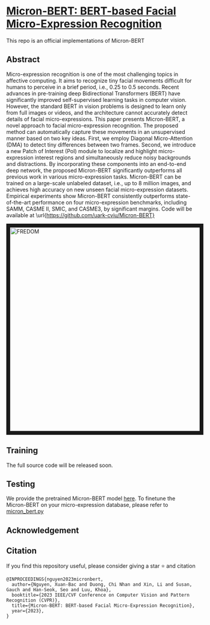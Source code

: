 # [Micron-BERT: BERT-based Facial Micro-Expression Recognition](https://arxiv.org/abs/2304.03195)

This repo is an official implementations of Micron-BERT

## Abstract
Micro-expression recognition is one of the most challenging topics in affective computing. It aims to recognize tiny facial movements difficult for humans to perceive in a brief period, i.e., 0.25 to 0.5 seconds. Recent advances in pre-training deep Bidirectional Transformers (BERT) have significantly improved self-supervised learning tasks in computer vision. However, the standard BERT in vision problems is designed to learn only from full images or videos, and the architecture cannot accurately detect details of facial micro-expressions. This paper presents Micron-BERT, a novel approach to facial micro-expression recognition. The proposed method can automatically capture these movements in an unsupervised manner based on two key ideas. First, we employ Diagonal Micro-Attention (DMA) to detect tiny differences between two frames. Second, we introduce a new Patch of Interest (PoI) module to localize and highlight micro-expression interest regions and simultaneously reduce noisy backgrounds and distractions. By incorporating these components into an end-to-end deep network, the proposed Micron-BERT significantly outperforms all previous work in various micro-expression tasks. Micron-BERT can be trained on a large-scale unlabeled dataset, i.e., up to 8 million images, and achieves high accuracy on new unseen facial micro-expression datasets. Empirical experiments show Micron-BERT consistently outperforms state-of-the-art performance on four micro-expression benchmarks, including SAMM, CASME II, SMIC, and CASME3, by significant margins. Code will be available at \url{https://github.com/uark-cviu/Micron-BERT}

<a href="https://youtu.be/vHN6EYtCo50" target="_blank">
 <img src="http://img.youtube.com/vi/vHN6EYtCo50/mqdefault.jpg" alt="FREDOM" width="960" height="540" border="10" />
</a>

## Training
The full source code will be released soon.

## Testing
We provide the pretrained Micron-BERT model [here](https://uark-my.sharepoint.com/:u:/g/personal/xnguyen_uark_edu/EQHhC8oKiUhElDZ3dfXueeABSefj3MetYv8YOoDljX_Hbg?e=6nwCxv). To finetune the Micron-BERT on your micro-expression database, please refer to [micron_bert.py](micron_bert.py)

## Acknowledgement

## Citation
If you find this repository useful, please consider giving a star :star: and citation
```
@INPROCEEDINGS{nguyen2023micronbert,
  author={Nguyen, Xuan-Bac and Duong, Chi Nhan and Xin, Li and Susan, Gauch and Han-Seok, Seo and Luu, Khoa},
  booktitle={2023 IEEE/CVF Conference on Computer Vision and Pattern Recognition (CVPR)}, 
  title={Micron-BERT: BERT-based Facial Micro-Expression Recognition}, 
  year={2023},
}
```
